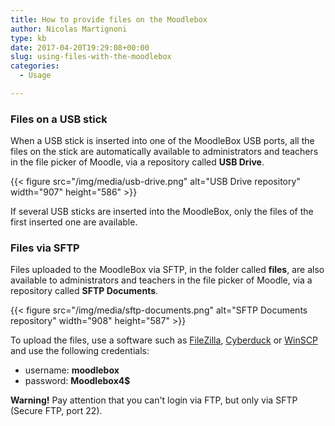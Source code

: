 ```yaml
---
title: How to provide files on the Moodlebox
author: Nicolas Martignoni
type: kb
date: 2017-04-20T19:29:08+00:00
slug: using-files-with-the-moodlebox
categories:
  - Usage

---
```

### Files on a USB stick

When a USB stick is inserted into one of the MoodleBox USB ports, all the files on the stick are automatically available to administrators and teachers in the file picker of Moodle, via a repository called __USB Drive__.

{{< figure src="/img/media/usb-drive.png" alt="USB Drive repository" width="907" height="586" >}}

If several USB sticks are inserted into the MoodleBox, only the files of the first inserted one are available.

### Files via SFTP

Files uploaded to the MoodleBox via SFTP, in the folder called __files__, are also available to administrators and teachers in the file picker of Moodle, via a repository called __SFTP Documents__.

{{< figure src="/img/media/sftp-documents.png" alt="SFTP Documents repository" width="908" height="587" >}}

To upload the files, use a software such as [FileZilla][1], [Cyberduck][2] or [WinSCP][3] and use the following credentials:

  * username: __moodlebox__
  * password: __Moodlebox4$__

__Warning!__ Pay attention that you can't login via FTP, but only via SFTP (Secure FTP, port 22).

 [1]: https://filezilla-project.org/
 [2]: https://cyberduck.io/
 [3]: http://winscp.net/
